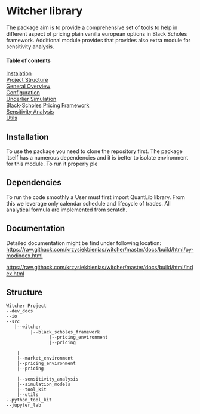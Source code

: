 # Witcher library

The package aim is to provide a comprehensive set of tools to help in different aspect of pricing plain vanilla european options in Black Scholes framework. Additional module provides that provides also extra module for sensitivity analysis. 

#### Table of contents
[Instalation](#installation)  
[Project Structure](#ProjectStructure)  
[General Overview](#GeneralOverview)  
[Configuration](#Configuration)  
[Underlier Simulation](#UnderlierSimulation)  
[Black-Scholes Pricing Framework](#BlackScholesPricingFramework)  
[Sensitivity Analysis](#SensitivityAnalysis)  
[Utils](#Utils)  

## Installation
To use the package you need to clone the repository first. The package itself has a numerous dependencies and it is better to isolate environment for this module. To run it properly ple

## Dependencies
To run the code smoothly a User must first import QuantLib library. From this we leverage only calendar schedule and lifecycle of trades. All analytical formula are implemented from scratch.

## Documentation
Detailed documentation might be find under following location:
https://raw.githack.com/krzysiekbienias/witcher/master/docs/build/html/py-modindex.html

https://raw.githack.com/krzysiekbienias/witcher/master/docs/build/html/index.html

## Structure
```
Witcher Project
--dev_docs
--io
--src
   |--witcher
         |--black_scholes_framework
                |--pricing_environment
                |--pricing    

    |
    |--market_environment
    |--pricing_environment
    |--pricing
          
    |--sensitivity_analysis
    |--simulation_models
    |--tool_kit
    |--utils
--python_tool_kit
--jupyter_lab

    

```



